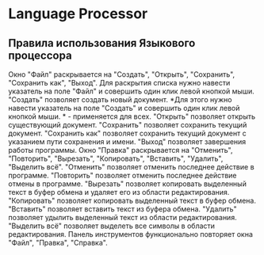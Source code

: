 # Language Processor
## Правила использования Языкового процессора
<p>
  Окно "Файл" раскрывается на "Создать", "Открыть", "Сохранить", "Сохранить как", "Выход". Для раскрытия списка нужно навести указатель на поле "Файл" и совершить один клик левой кнопкой мыши.
        "Создать" позволяет создать новый документ. *Для этого нужно навести указатель на поле "Создать" и совершить один клик левой кнопкой мыши.  * - применяется для всех.
        "Открыть" позволяет открыть существующий документ. 
        "Сохранить" позволяет сохранить текущий документ.
        "Сохранить как" позволяет сохранить текущий документ с указанием пути сохранения и имени.
        "Выход" позволяет завершения работы программы.
  Окно "Правка" раскрывается на "Отменить", "Повторить", "Вырезать", "Копировать", "Вставить", "Удалить", "Выделить всё".
        "Отменить" позволяет отменить последнее действие в программе.
        "Повторить" позволяет отменить последнее действие отмены в программе.
        "Вырезать" позволяет копировать выделенный текст в буфер обмена и удаляет его из области редактирования.
        "Копировать" позволяет копировать выделенный текст в буфер обмена.
        "Вставить" позволяет вставить текст из буфера обмена.
        "Удалить" позволяет удылить  выделенный текст из области редактирования.
        "Выделить всё" позволяет выделеть все символы в области редактирования.
  Панель инструментов функционально повторяет окна "Файл", "Правка", "Справка".
</p>
